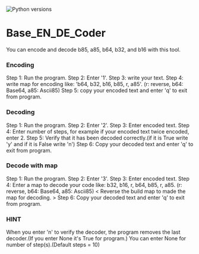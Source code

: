 ![Python versions](https://img.shields.io/badge/Python-3.11.4-blue)

# Base_EN_DE_Coder
You can encode and decode b85, a85, b64, b32, and b16 with this tool.
 
 
### Encoding

Step 1: Run the program.
Step 2: Enter '1'.
Step 3: write your text.
Step 4: write map for encoding like: 'b64, b32, b16, b85, r, a85'. (r: reverse, b64: Base64, a85: Ascii85)
Step 5: copy your encoded text and enter 'q' to exit from program.
 
 
### Decoding

Step 1: Run the program.
Step 2: Enter '2'.
Step 3: Enter encoded text.
Step 4: Enter number of steps, for example if your encoded text twice encoded, enter 2.
Step 5: Verify that it has been decoded correctly.(if it is True write 'y' and if it is False write 'n')
Step 6: Copy your decoded text and enter 'q' to exit from program.
 
 
### Decode with map

Step 1: Run the program.
Step 2: Enter '3'.
Step 3: Enter encoded text.
Step 4: Enter a map to decode your code like: b32, b16, r, b64, b85, r, a85. (r: reverse, b64: Base64, a85: Ascii85)
< Reverse the build map to made the map for decoding. >
Step 6: Copy your decoded text and enter 'q' to exit from program.
 
 
### HINT

When you enter 'n' to verify the decoder, the program removes the last decoder.(If you enter None it's True for program.)
You can enter None for number of step(s).(Default steps = 10)
